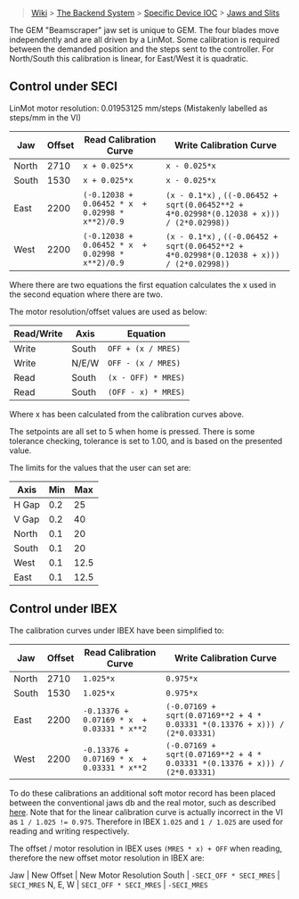 > [Wiki](Home) > [The Backend System](The-Backend-System) > [Specific Device IOC](Specific-Device-IOC) > [Jaws and Slits](Jaws-and-Slits)

The GEM "Beamscraper" jaw set is unique to GEM. The four blades move independently and are all driven by a LinMot. Some calibration is required between the demanded position and the steps sent to the controller. For North/South this calibration is linear, for East/West it is quadratic.

## Control under SECI

LinMot motor resolution: 0.01953125 mm/steps (Mistakenly labelled as steps/mm in the VI)

Jaw | Offset | Read Calibration Curve | Write Calibration Curve
---- | -------| ------ | ----------
North | 2710 | `x + 0.025*x` | `x - 0.025*x`
South | 1530 | `x + 0.025*x` | `x - 0.025*x`
East  | 2200 | 	`(-0.12038 + 0.06452 * x  + 0.02998 * x**2)/0.9` | `(x - 0.1*x)` , `((-0.06452 + sqrt(0.06452**2 + 4*0.02998*(0.12038 + x))) / (2*0.02998))` 
West  | 2200 | 	`(-0.12038 + 0.06452 * x  + 0.02998 * x**2)/0.9` | `(x - 0.1*x)` , `((-0.06452 + sqrt(0.06452**2 + 4*0.02998*(0.12038 + x))) / (2*0.02998))` 

Where there are two equations the first equation calculates the x used in the second equation where there are two.

The motor resolution/offset values are used as below:

Read/Write | Axis | Equation
---------- | ---- | --------
Write | South | `OFF + (x / MRES)`
Write | N/E/W | `OFF - (x / MRES)`
Read | South | `(x - OFF) * MRES)`
Read | South | `(OFF - x) * MRES)`

Where x has been calculated from the calibration curves above.

The setpoints are all set to 5 when home is pressed. There is some tolerance checking, tolerance is set to 1.00, and is based on the presented value.

The limits for the values that the user can set are:

Axis | Min | Max
--- | --- | ---
H Gap | 0.2 | 25
V Gap | 0.2 | 40
North | 0.1 | 20
South | 0.1 | 20
West | 0.1 | 12.5
East | 0.1 | 12.5

## Control under IBEX

The calibration curves under IBEX have been simplified to:

Jaw | Offset | Read Calibration Curve | Write Calibration Curve
---- | -------| ------ | ----------
North | 2710 | `1.025*x` | `0.975*x`
South | 1530 | `1.025*x` | `0.975*x`
East  | 2200 | 	`-0.13376 + 0.07169 * x  + 0.03331 * x**2` | `(-0.07169 + sqrt(0.07169**2 + 4 * 0.03331 *(0.13376 + x))) / (2*0.03331)`
West  | 2200 | 	`-0.13376 + 0.07169 * x  + 0.03331 * x**2` | `(-0.07169 + sqrt(0.07169**2 + 4 * 0.03331 *(0.13376 + x))) / (2*0.03331)`

To do these calibrations an additional soft motor record has been placed between the conventional jaws db and the real motor, such as described [here](Creating-soft-motors-to-control-real-motors). Note that for the linear calibration curve is actually incorrect in the VI as `1 / 1.025 != 0.975`. Therefore in IBEX `1.025` and `1 / 1.025` are used for reading and writing respectively.

The offset / motor resolution in IBEX uses `(MRES * x) + OFF` when reading, therefore the new offset motor resolution in IBEX are:

Jaw | New Offset | New Motor Resolution
South | `-SECI_OFF * SECI_MRES` | `SECI_MRES`
N, E, W | `SECI_OFF * SECI_MRES` | `-SECI_MRES`

